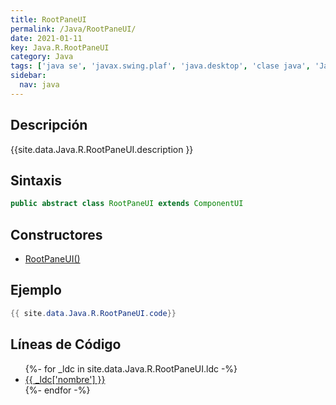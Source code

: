 ```yaml
---
title: RootPaneUI
permalink: /Java/RootPaneUI/
date: 2021-01-11
key: Java.R.RootPaneUI
category: Java
tags: ['java se', 'javax.swing.plaf', 'java.desktop', 'clase java', 'Java 1.3']
sidebar: 
  nav: java
---
```


## Descripción
{{site.data.Java.R.RootPaneUI.description }}

## Sintaxis
~~~java
public abstract class RootPaneUI extends ComponentUI
~~~

## Constructores
* [RootPaneUI()](/Java/RootPaneUI/RootPaneUI/)

## Ejemplo
~~~java
{{ site.data.Java.R.RootPaneUI.code}}
~~~

## Líneas de Código
<ul>
{%- for _ldc in site.data.Java.R.RootPaneUI.ldc -%}
   <li>
       <a href="{{_ldc['url'] }}">{{ _ldc['nombre'] }}</a>
   </li>
{%- endfor -%}
</ul>
